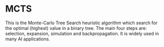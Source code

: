 # MCTS

This is the Monte-Carlo Tree Search heuristic algorithm which search for the optimal (highest) value in a binary tree. The main four steps are: selection, expansion, simulation and backpropagation. It is widely used in many AI applications.
